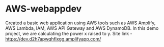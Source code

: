 # AWS-webappdev

Created a basic web application using AWS tools such as AWS Amplify, AWS Lambda, IAM, AWS API Gateway and AWS DynamoDB.
In this demo project, we are calculating the power x raised to y.
Site link - https://dev.d2h7apwqhflxgg.amplifyapp.com/
